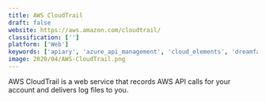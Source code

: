 ```yaml
---
title: AWS CloudTrail
draft: false 
website: https://aws.amazon.com/cloudtrail/
classification: ['']
platform: ['Web']
keywords: ['apiary', 'azure_api_management', 'cloud_elements', 'dreamfactory', 'graylog', 'ibm_api_management', 'mulesoft_anypoint_platform', 'papertrail', 'postman_collections', 'sentinet', 'software_ag_webmethods', 'splunk', 'stoplight', 'wso2_api_manager', 'logstash']
image: 2020/04/AWS-CloudTrail.png
---
```

AWS CloudTrail is a web service that records AWS API calls for your account and delivers log files to you.